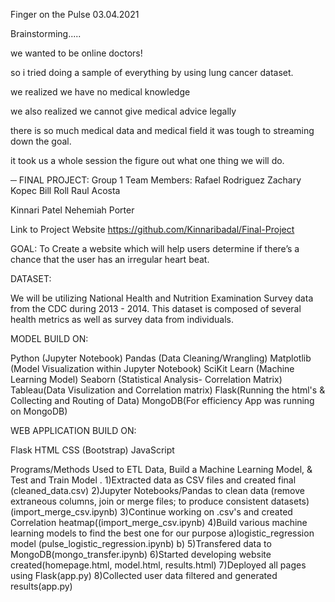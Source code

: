 Finger on the Pulse
03.04.2021

Brainstorming.....

we wanted to be online doctors!

so i tried doing a sample of everything by using lung cancer dataset.

we realized we have no medical knowledge

we also realized we cannot give medical advice legally

there is so much medical data and medical field it was tough to streaming down the goal.

it took us a whole session the figure out what one thing we will do.



─
FINAL PROJECT:  Group 1 Team Members: 
Rafael Rodriguez
Zachary Kopec
Bill Roll
Raul Acosta






Kinnari Patel
Nehemiah Porter

Link to Project Website https://github.com/Kinnaribadal/Final-Project

GOAL: To Create a website which will help users determine if there’s a chance that the user has an irregular heart beat.

DATASET:

We will be utilizing National Health and Nutrition Examination Survey data from the CDC during 2013 - 2014. This dataset is composed of several health metrics as well as survey data from individuals.

MODEL BUILD ON:

Python (Jupyter Notebook)
Pandas (Data Cleaning/Wrangling)
Matplotlib (Model Visualization within Jupyter Notebook)
SciKit Learn (Machine Learning Model)
Seaborn (Statistical Analysis- Correlation Matrix)
Tableau(Data Visulization and Correlation matrix)
Flask(Running the html's & Collecting and Routing of Data)
MongoDB(For efficiency App was running on MongoDB)

WEB APPLICATION BUILD ON:

Flask
HTML
CSS (Bootstrap)
JavaScript


Programs/Methods Used to ETL Data, Build a Machine Learning Model, & Test and Train Model .
 1)Extracted data as CSV files and created final (cleaned_data.csv)
 2)Jupyter Notebooks/Pandas to clean data (remove extraneous columns, join or merge files; to produce consistent datasets) (import_merge_csv.ipynb)
 3)Continue working on .csv's and created Correlation heatmap((import_merge_csv.ipynb)
 4)Build various machine learning models to find the best one for our purpose
	a)logistic_regression model (pulse_logistic_regression.ipynb)
	b)
5)Transfered data to MongoDB(mongo_transfer.ipynb)
6)Started developing website created(homepage.html, model.html, results.html)
7)Deployed all pages using Flask(app.py)
8)Collected user data filtered and generated results(app.py)

 
